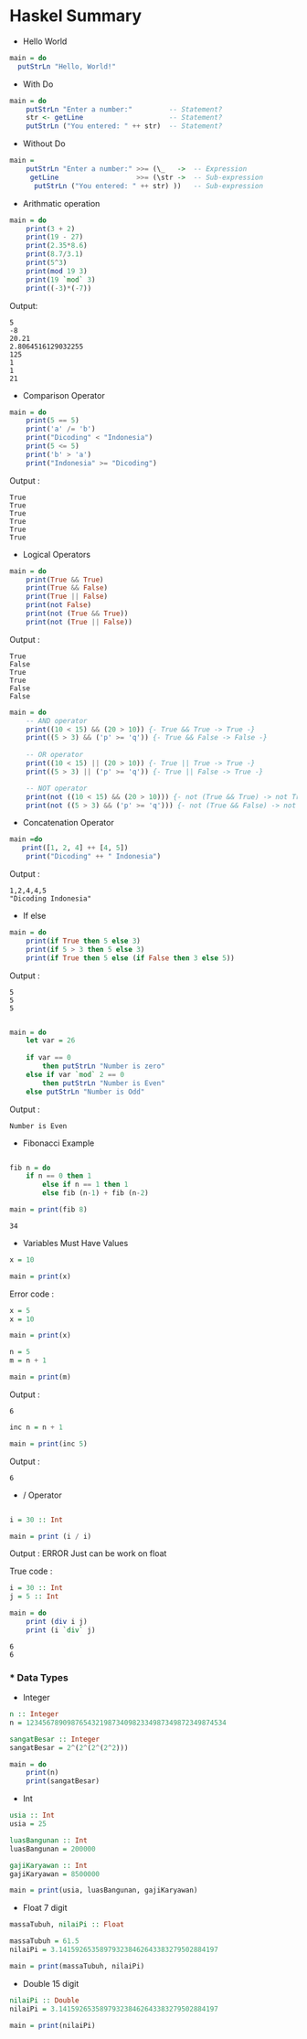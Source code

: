 # Haskel Summary

* Hello World
```hs
main = do 
  putStrLn "Hello, World!"
```
* With Do
```hs
main = do
    putStrLn "Enter a number:"         -- Statement?
    str <- getLine                     -- Statement?
    putStrLn ("You entered: " ++ str)  -- Statement?

```


* Without Do
```hs
main =
    putStrLn "Enter a number:" >>= (\_   ->  -- Expression
     getLine                   >>= (\str ->  -- Sub-expression
      putStrLn ("You entered: " ++ str) ))   -- Sub-expression

```

* Arithmatic operation

```hs
main = do
    print(3 + 2)
    print(19 - 27)
    print(2.35*8.6)
    print(8.7/3.1)
    print(5^3)
    print(mod 19 3)
    print(19 `mod` 3)
    print((-3)*(-7))
```
Output: 
```output
5
-8
20.21
2.8064516129032255
125
1
1
21
```

* Comparison Operator

```hs
main = do
    print(5 == 5)
    print('a' /= 'b')
    print("Dicoding" < "Indonesia")
    print(5 <= 5)
    print('b' > 'a')
    print("Indonesia" >= "Dicoding")
```

Output :

```output
True
True
True
True
True
True
```

* Logical Operators

```hs
main = do
    print(True && True)
    print(True && False)
    print(True || False)
    print(not False)
    print(not (True && True))
    print(not (True || False))

```

Output : 

```output
True
False
True
True
False
False

```

```hs
main = do
    -- AND operator
    print((10 < 15) && (20 > 10)) {- True && True -> True -}
    print((5 > 3) && ('p' >= 'q')) {- True && False -> False -}  
    
    -- OR operator
    print((10 < 15) || (20 > 10)) {- True || True -> True -}
    print((5 > 3) || ('p' >= 'q')) {- True || False -> True -}

    -- NOT operator
    print(not ((10 < 15) && (20 > 10))) {- not (True && True) -> not True -> False -}
    print(not ((5 > 3) && ('p' >= 'q'))) {- not (True && False) -> not False -> True -}

```

* Concatenation Operator

```hs
main =do
   print([1, 2, 4] ++ [4, 5])
    print("Dicoding" ++ " Indonesia")
```

Output :

```output
1,2,4,4,5
"Dicoding Indonesia"

```

* If else

```hs
main = do
    print(if True then 5 else 3)
    print(if 5 > 3 then 5 else 3)
    print(if True then 5 else (if False then 3 else 5))
```
Output :

```output
5
5
5
```

```hs

main = do   
    let var = 26 
    
    if var == 0 
        then putStrLn "Number is zero" 
    else if var `mod` 2 == 0 
        then putStrLn "Number is Even" 
    else putStrLn "Number is Odd"

```
Output :

```output
Number is Even

```

* Fibonacci Example
```hs

fib n = do 
    if n == 0 then 1            
        else if n == 1 then 1
        else fib (n-1) + fib (n-2)

main = print(fib 8)

```

```output
34
```

* Variables Must Have Values
```hs
x = 10

main = print(x)
```
Error code :
```hs
x = 5
x = 10

main = print(x)

```

```hs
n = 5
m = n + 1

main = print(m)
```
Output :
```output
6
```

```hs
inc n = n + 1

main = print(inc 5)
```
Output :
```output
6
```

* / Operator

```hs

i = 30 :: Int

main = print (i / i)
```
Output : ERROR
Just can be work on float

True code :

```hs 
i = 30 :: Int
j = 5 :: Int

main = do
    print (div i j)
    print (i `div` j)

```

```output
6
6
```

### * Data Types

* Integer

```hs
n :: Integer
n = 1234567890987654321987340982334987349872349874534

sangatBesar :: Integer
sangatBesar = 2^(2^(2^(2^2)))

main = do
    print(n)
    print(sangatBesar)
```

* Int

```hs
usia :: Int
usia = 25

luasBangunan :: Int
luasBangunan = 200000

gajiKaryawan :: Int
gajiKaryawan = 8500000

main = print(usia, luasBangunan, gajiKaryawan)
```

* Float
7 digit
```hs
massaTubuh, nilaiPi :: Float

massaTubuh = 61.5
nilaiPi = 3.141592653589793238462643383279502884197

main = print(massaTubuh, nilaiPi)
```

* Double
15 digit
  
```hs
nilaiPi :: Double
nilaiPi = 3.141592653589793238462643383279502884197

main = print(nilaiPi)
```




